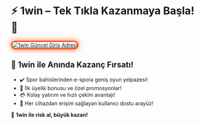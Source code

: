 <h1>⚡ 1win – Tek Tıkla Kazanmaya Başla! 🤑</h1>

<a href="https://cutt.ly/1wingirisx" title="1win Güncel Giriş Adresi">
  <img src="https://i.ibb.co/BtMhhf6/g-venligiris.jpg" alt="1win Güncel Giriş Adresi" style="max-width: 100%; border: 3px solid #ff4500; border-radius: 15px; box-shadow: 0px 0px 15px rgba(255, 69, 0, 0.8);">
</a>

<h2>🚀 1win ile Anında Kazanç Fırsatı!</h2>
<ul>
  <li>✔️ Spor bahislerinden e-spora geniş oyun yelpazesi!</li>
  <li>🎁 İlk üyelik bonusu ve özel promosyonlar!</li>
  <li>💳 Kolay yatırım ve hızlı çekim avantajı!</li>
  <li>📱 Her cihazdan erişim sağlayan kullanıcı dostu arayüz!</li>
</ul>

<p>🎉 <strong>1win ile risk al, büyük kazan!</strong></p>

<meta name="description" content="1win ile anında bahis keyfi ve yüksek kazanç fırsatlarını yakalayın. Güncel giriş adresiyle hemen üye olun!">
